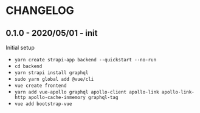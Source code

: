 # CHANGELOG

## 0.1.0 - 2020/05/01 - init

Initial setup

- `yarn create strapi-app backend --quickstart --no-run`
- `cd backend`
- `yarn strapi install graphql`
- `sudo yarn global add @vue/cli`
- `vue create frontend`
- `yarn add vue-apollo graphql apollo-client apollo-link apollo-link-http apollo-cache-inmemory graphql-tag`
- `vue add bootstrap-vue`
